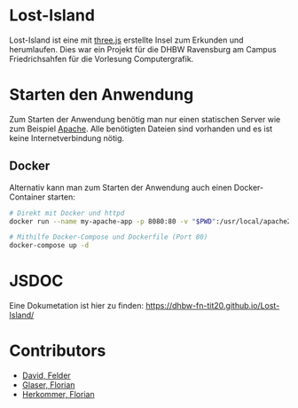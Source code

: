 # Lost-Island

Lost-Island ist eine mit [three.js](https://threejs.org) erstellte Insel zum Erkunden und herumlaufen. Dies war ein Projekt für die DHBW Ravensburg am Campus Friedrichsahfen für die Vorlesung Computergrafik. 

# Starten den Anwendung

Zum Starten der Anwendung benötig man nur einen statischen Server wie zum Beispiel [Apache](https://www.apache.org). Alle benötigten Dateien sind vorhanden und es ist keine Internetverbindung nötig.

## Docker
Alternativ kann man zum Starten der Anwendung auch einen Docker-Container starten: 

```bash
# Direkt mit Docker und httpd
docker run --name my-apache-app -p 8080:80 -v "$PWD":/usr/local/apache2/htdocs/ httpd:2.4

# Mithilfe Docker-Compose und Dockerfile (Port 80)
docker-compose up -d 
```

# JSDOC
Eine Dokumetation ist hier zu finden: https://dhbw-fn-tit20.github.io/Lost-Island/

# Contributors
- [David, Felder](https://github.com/screetox)
- [Glaser, Florian](https://github.com/screetox)
- [Herkommer, Florian](https://github.com/Floqueboque)
